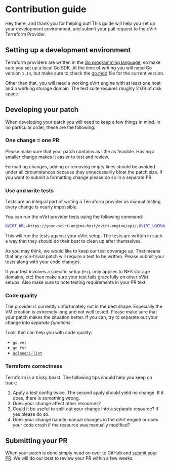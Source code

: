 # Contribution guide

Hey there, and thank you for helping out! This guide will help you set up your development environment, and submit your pull request to the oVirt Terraform Provider.

## Setting up a development environment

Terraform providers are written in the [Go programming language](https://golang.org/), so make sure you set up a local Go SDK. At the time of writing you will need Go version `1.14`, but make sure to check the [go.mod](go.mod) file for the current version.

Other than that, you will need a working oVirt engine with at least one host and a working storage domain. The test suite requires roughly 2 GB of disk space.

## Developing your patch

When developing your patch you will need to keep a few things in mind. In no particular order, these are the following:

### One change = one PR

Please make sure that your patch contains as little as feasible. Having a smaller change makes it easier to test and review.

Formatting changes, adding or removing empty lines should be avoided under all circumstances because they unnecessarily bloat the patch size. If you want to submit a formatting change please do so in a separate PR.

### Use and write tests

Tests are an integral part of writing a Terraform provider as manual testing every change is nearly impossible.

You can run the oVirt provider tests using the following command:

```bash
OVIRT_URL=https://your-ovirt-engine-host/ovirt-engine/api/;OVIRT_USERNAME=admin@internal;OVIRT_PASSWORD=your-ovirt-password;TF_ACC=1;OVIRT_INSECURE=1 go test -v ./...
```

This will run the tests against your oVirt setup. The tests are written in such a way that they should do their best to clean up after themselves.

As you may think, we would like to keep our test coverage up. That means that any non-trivial patch will require a test to be written. Please submit your tests along with your code changes.

If your test involves a specific setup (e.g. only applies to NFS storage domains, etc) then make sure your test fails gracefully on other oVirt setups. Also make sure to note testing requirements in your PR text.

### Code quality

The provider is currently unfortunately not in the best shape. Especially the VM creation is extremely long and not well tested. Please make sure that your patch makes the situation better. If you can, try to separate out your change into *separate functions*.

Tools that can help you with code quality:

- `go vet`
- `go fmt`
- [`golangci-lint`](https://golangci-lint.run/)

### Terraform correctness

Terraform is a tricky beast. The following tips should help you keep on track:

1. Apply a test config twice. The second apply should yield no change. If it does, there is something wrong.
2. Does your change affect other resources?
3. Could it be useful to split out your change into a separate resource? If yes please do so.
4. Does your change handle manual changes in the oVirt engine or does your code crash if the resource was manually modified?

## Submitting your PR

When your patch is done simply head on over to GitHub and [submit your PR](https://github.com/oVirt/terraform-provider-ovirt/pulls). We will do our best to review your PR within a few weeks.
